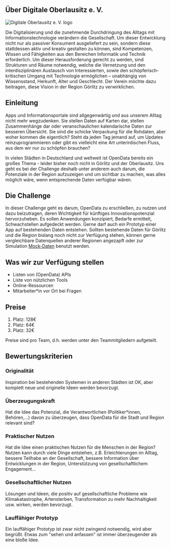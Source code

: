 ## Über Digitale Oberlausitz e. V.

![Digitale Oberlausitz e. V. logo](/challenge_details/doev-logo.png)

Die Digitalisierung und die zunehmende Durchdringung des Alltags mit Informationstechnologie verändern die Gesellschaft. 
Um dieser Entwicklung nicht nur als passiver Konsument ausgeliefert zu sein, 
sondern diese stattdessen aktiv und kreativ gestalten zu können, sind Kompetenzen, Wissen und Fähigkeiten aus den Bereichen Informatik und Technik erforderlich.
Um dieser Herausforderung gerecht zu werden, sind Strukturen und Räume notwendig, 
welche die Vernetzung und den interdisziplinären Austausch von Interessierten, 
sowie den schöpferisch-kritischen Umgang mit Technologie ermöglichen – unabhängig von Wissensstand, Herkunft, Alter und Geschlecht. 
Der Verein möchte dazu beitragen, diese Vision in der Region Görlitz zu verwirklichen.

## Einleitung

Apps und Informationsportale sind allgegenwärtig und aus unserem Alltag nicht mehr wegzudenken.
Sie stellen Daten auf Karten dar, stellen Zusammenhänge dar oder veranschaulichen kalendarische Daten zur besseren Übersicht.
Sie sind die schicke Verpackung für die Rohdaten, aber woher kommen die eigentlich? Steht da jeden Tag jemand auf,
um Updates reinzuprogrammieren oder gibt es vielleicht eine Art unterirdischen Fluss, aus dem wir nur zu schöpfen brauchen?

In vielen Städten in Deutschland und weltweit ist OpenData bereits ein großes Thema - leider bisher noch nicht
in Görlitz und der Oberlausitz. Uns geht es bei der Challenge deshalb unter anderem auch darum,
die Potenziale in der Region aufzuzeigen und um sichtbar zu machen, was alles möglich wäre,
wenn entsprechende Daten verfügbar wären.

## Die Challenge

In dieser Challenge geht es darum, OpenData zu erschließen, zu nutzen und dazu beizutragen, 
deren Wichtigkeit für künftiges Innovationspotenzial hervorzuheben. 
Es sollen Anwendungen konzipiert, Bedarfe ermittelt, Schwachstellen aufgedeckt werden. 
Gerne darf auch ein Prototyp einer App auf bestehenden Daten entstehen. 
Sollten bestehende Daten für Görlitz und die Region bislang noch nicht zur Verfügung stehen,
können gerne vergleichbare Datenquellen anderer Regionen angezapft oder zur Simulation [Mock-Daten](https://de.wikipedia.org/wiki/Mock-Objekt) benutzt werden.


## Was wir zur Verfügung stellen

- Listen von (OpenData) APIs
- Liste von nützlichen Tools
- Online-Ressourcen
- Mitarbeiter\*in vor Ort bei Fragen

## Preise

1. Platz: 128€
2. Platz: 64€
3. Platz: 32€

Preise sind pro Team, d.h. werden unter den Teammitgliedern aufgeteilt.


## Bewertungskriterien

### Originalität
Inspiration bei bestehenden Systemen in anderen Städten ist OK, aber komplett neue und originelle Ideen werden bevorzugt.

### Überzeugungskraft
Hat die Idee das Potenzial, die Verantwortlichen (Politiker*innen, Behören,...)
davon zu überzeugen, dass OpenData für die Stadt und Region relevant sind?

### Praktischer Nutzen
Hat die Idee einen praktischen Nutzen für die Menschen in der Region?
Nutzen kann durch viele Dinge entstehen, z.B. Erleichterungen im Alltag,
bessere Teilhabe an der Gesellschaft, bessere Information über Entwicklungen in der Region,
Unterstützung von gesellschaftlichem Engagement...

### Gesellschaftlicher Nutzen
Lösungen und Ideen, die positiv auf gesellschaftliche Probleme
wie Klimakatastrophe, Artensterben, Transformation zu mehr Nachhaltigkeit usw. wirken,
werden bevorzugt.

### Lauffähiger Prototyp
Ein lauffähiger Prototyp ist zwar nicht zwingend notwendig, wird aber begrüßt.
Etwas zum "sehen und anfassen" ist immer überzeugender als eine bloße Idee.
